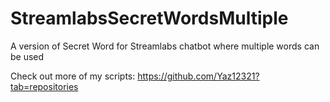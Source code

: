 # StreamlabsSecretWordsMultiple
A version of Secret Word for Streamlabs chatbot where multiple words can be used


Check out more of my scripts: https://github.com/Yaz12321?tab=repositories
